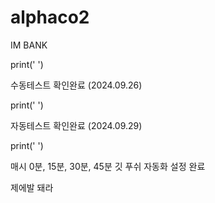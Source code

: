 # alphaco2
IM BANK

print(' ')

수동테스트 확인완료 (2024.09.26)

print(' ')

자동테스트 확인완료 (2024.09.29)

print(' ')

매시 0분, 15분, 30분, 45분 깃 푸쉬 자동화 설정 완료

제에발 돼라

